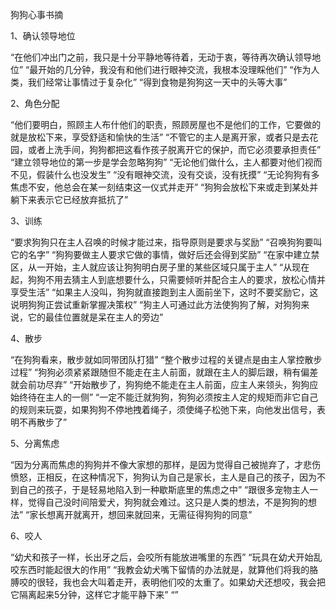 狗狗心事书摘

1、确认领导地位

“在他们冲出门之前，我只是十分平静地等待着，无动于衷，等待再次确认领导地位”
“最开始的几分钟，我没有和他们进行眼神交流，我根本没理睬他们”
“作为人类，我们经常让事情过于复杂化”
“得到食物是狗狗这一天中的头等大事”

2、角色分配

“他们要明白，照顾主人布什他们的职责，照顾房屋也不是他们的工作，它要做的就是放松下来，享受舒适和愉快的生活”
“不管它的主人是离开家，或者只是去花园，或者上洗手间，狗狗都把这看作孩子脱离开它的保护，而它必须要承担责任”
“建立领导地位的第一步是学会忽略狗狗”
“无论他们做什么，主人都要对他们视而不见，假装什么也没发生”
“没有眼神交流，没有交谈，没有抚摸”
“无论狗狗有多焦虑不安，他总会在某一刻结束这一仪式并走开”
“狗狗会放松下来或走到某处并躺下来表示它已经放弃抵抗了”

3、训练

“要求狗狗只在主人召唤的时候才能过来，指导原则是要求与奖励”
“召唤狗狗要叫它的名字”
“狗狗要做主人要求它做的事情，做好后还会得到奖励”
“在家中建立禁区，从一开始，主人就应该让狗狗明白房子里的某些区域只属于主人”
“从现在起，狗狗不用去猜主人到底想要什么，只需要倾听并配合主人的要求，放松心情并享受生活”
“如果主人没叫，狗狗就直接跑到主人面前坐下，这时不要奖励它，这说明狗狗正尝试重新掌握决策权”
“狗主人可通过此方法使狗狗了解，对狗狗来说，它的最佳位置就是呆在主人的旁边”

4、散步

“在狗狗看来，散步就如同带团队打猎”
“整个散步过程的关键点是由主人掌控散步过程”
“狗狗必须紧紧跟随但不能走在主人前面，就跟在主人的脚后跟，稍有偏差就会前功尽弃”
“开始散步了，狗狗绝不能走在主人前面，应主人来领头，狗狗应始终待在主人的一侧”
“一定不能迁就狗狗，狗狗必须按主人定的规矩而非它自己的规则来玩耍，如果狗狗不停地拽着绳子，须使绳子松弛下来，向他发出信号，表明不再散步了”

5、分离焦虑

“因为分离而焦虑的狗狗并不像大家想的那样，是因为觉得自己被抛弃了，才悲伤愤怒，正相反，在这种情况下，狗狗认为自己是家长，主人是自己的孩子，因为不到自己的孩子，于是轻易地陷入到一种歇斯底里的焦虑之中”
“跟很多宠物主人一样，觉得自己没时间陪爱犬，狗狗就会难过。这只是人类的想法，不是狗狗的想法”
“家长想离开就离开，想回来就回来，无需征得狗狗的同意”

6、咬人

“幼犬和孩子一样，长出牙之后，会咬所有能放进嘴里的东西”
“玩具在幼犬开始乱咬东西时能起很大的作用”
“我教会幼犬嘴下留情的办法就是，就算他们将我的胳膊咬的很轻，我也会大叫着走开，表明他们咬的太重了。如果幼犬还想咬，我会把它隔离起来5分钟，这样它才能平静下来”
“”

